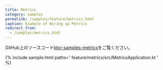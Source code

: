 ```yaml
---
title: Metrics
category: samples
permalink: /samples/feature/metrics.html
caption: Example of Wiring up Metrics
redirect_from:
  - /samples/metrics.html
---
```


GitHub上のソースコード[ktor-samples-metrics](https://github.com/ktorio/ktor-samples/blob/master/feature/metrics/src/MetricsApplication.kt)をご覧ください。

{% include sample.html paths='
    feature/metrics/src/MetricsApplication.kt
' %}

